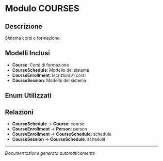 # Modulo COURSES

## Descrizione
Sistema corsi e formazione

## Modelli Inclusi
- **Course**: Corsi di formazione
- **CourseSchedule**: Modello del sistema
- **CourseEnrollment**: Iscrizioni ai corsi
- **CourseSession**: Modello del sistema

## Enum Utilizzati


## Relazioni
- **CourseSchedule** → **Course**: course
- **CourseEnrollment** → **Person**: person
- **CourseEnrollment** → **CourseSchedule**: schedule
- **CourseSession** → **CourseSchedule**: schedule

---
*Documentazione generata automaticamente*
